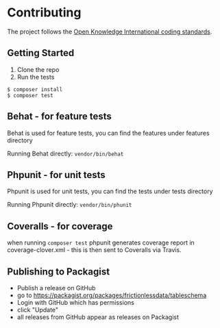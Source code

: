 # Contributing

The project follows the [Open Knowledge International coding standards](https://github.com/okfn/coding-standards).


## Getting Started

1. Clone the repo
2. Run the tests
```
$ composer install
$ composer test
```

## Behat - for feature tests

Behat is used for feature tests, you can find the features under features directory

Running Behat directly: `vendor/bin/behat`

## Phpunit - for unit tests

Phpunit is used for unit tests, you can find the tests under tests directory

Running Phpunit directly: `vendor/bin/phunit`

## Coveralls - for coverage

when running `composer test` phpunit generates coverage report in coverage-clover.xml - this is then sent to Coveralls via Travis.

## Publishing to Packagist

* Publish a release on GitHub
* go to https://packagist.org/packages/frictionlessdata/tableschema
* Login with GitHub which has permissions
* click "Update"
* all releases from GitHub appear as releases on Packagist
